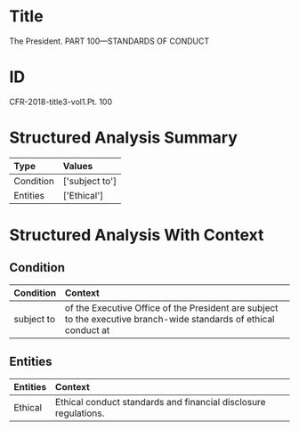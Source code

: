 # Title

 The President. PART 100—STANDARDS OF CONDUCT


# ID

 CFR-2018-title3-vol1.Pt. 100


# Structured Analysis Summary

| Type      | Values         |
|:----------|:---------------|
| Condition | ['subject to'] |
| Entities  | ['Ethical']    |


# Structured Analysis With Context

 


## Condition

| Condition   | Context                                                                                                           |
|:------------|:------------------------------------------------------------------------------------------------------------------|
| subject to  | of the Executive Office of the President are subject to the executive branch-wide standards of ethical conduct at |


## Entities

| Entities   | Context                                                          |
|:-----------|:-----------------------------------------------------------------|
| Ethical    | Ethical  conduct standards and financial disclosure regulations. |


